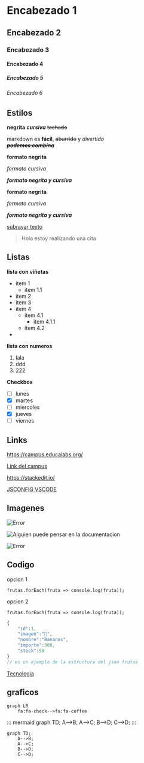 # Encabezado 1 
## Encabezado 2
### Encabezado 3
#### Encabezado 4
##### Encabezado 5
###### Encabezado 6

## Estilos

**negrita** ___cursiva___ ~~tachado~~

markdown es **fácil**, ~~aburrido~~ y *divertido*  
~~___podemos combina___~~

**formato negrita**

*formato cursiva*

***formato negrita y cursiva***

__formato negrita__

_formato cursiva_

___formato negrita y cursiva___

<u>subrayar texto</u>

> Hola estoy realizando una cita
>

## Listas
**lista con viñetas**
 - item 1
   - item 1.1
- item 2
 - item 3
 - item 4
   - item 4.1
       - item 4.1.1
    - item 4.2
- 


**lista con numeros**
1. lala
2. ddd
3. 222

**Checkbox**
 - [ ] lunes
 - [x]  martes
 - [ ]  miercoles
 - [x] jueves
 - [ ]  viernes

## Links 
https://campus.educalabs.org/


[Link del campus](https://campus.educalabs.org/)

<https://stackedit.io/>



[JSCONFIG VSCODE](https://code.visualstudio.com/docs/nodejs/working-with-javascript#_type-checking-javascript
)


## Imagenes


![Error](./img/misionterminada.jpg)


![Alguien puede pensar en la documentacion](https://www.memecreator.org/static/images/memes/4763348.jpg
'Alguien puede pensar en la documentacion')

![Error](./img/junior.jpeg)


## Codigo
opcion 1 

    frutas.forEach(fruta => console.log(fruta));

opcion 2 
```
frutas.forEach(fruta => console.log(fruta));
```

```javascript
{
    "id":1,
    "imagen":"🍌",
    "nombre":"Bananas",
    "importe":300,
    "stock":50
}
// es un ejemplo de la estructura del json frutas
```

[Tecnologia](https://github.com/mariaelisaaraya/ingenias-Backend/blob/clase16/modulo2/clase16/contenido.md#technologies)

## graficos 

```mermaid
graph LR
    fa:fa-check-->fa:fa-coffee
```

::: mermaid
graph TD;
    A-->B;
    A-->C;
    B-->D;
    C-->D;
:::

```mermaid
graph TD;
    A-->B;
    A-->C;
    B-->D;
    C-->D;
```